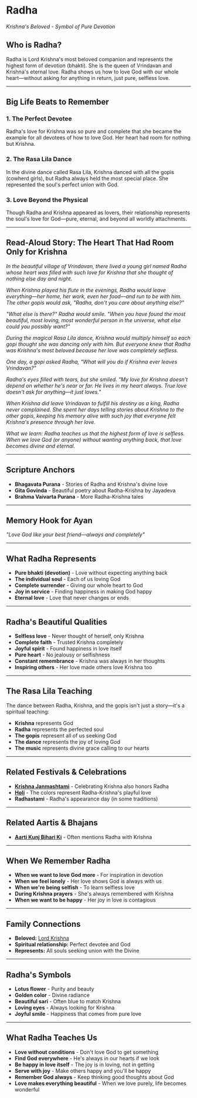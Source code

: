 # Radha
*Krishna's Beloved - Symbol of Pure Devotion*

## Who is Radha?

Radha is Lord Krishna's most beloved companion and represents the highest form of devotion (bhakti). She is the queen of Vrindavan and Krishna's eternal love. Radha shows us how to love God with our whole heart—without asking for anything in return, just pure, selfless love.

---

## Big Life Beats to Remember

### 1. **The Perfect Devotee**
Radha's love for Krishna was so pure and complete that she became the example for all devotees of how to love God. Her heart had room for nothing but Krishna.

### 2. **The Rasa Lila Dance**
In the divine dance called Rasa Lila, Krishna danced with all the gopis (cowherd girls), but Radha always held the most special place. She represented the soul's perfect union with God.

### 3. **Love Beyond the Physical**
Though Radha and Krishna appeared as lovers, their relationship represents the soul's love for God—pure, eternal, and beyond all worldly attachments.

---

## Read-Aloud Story: The Heart That Had Room Only for Krishna

*In the beautiful village of Vrindavan, there lived a young girl named Radha whose heart was filled with such love for Krishna that she thought of nothing else day and night.*

*When Krishna played his flute in the evenings, Radha would leave everything—her home, her work, even her food—and run to be with him. The other gopis would ask, "Radha, don't you care about anything else?"*

*"What else is there?" Radha would smile. "When you have found the most beautiful, most loving, most wonderful person in the universe, what else could you possibly want?"*

*During the magical Rasa Lila dance, Krishna would multiply himself so each gopi thought she was dancing only with him. But everyone knew that Radha was Krishna's most beloved because her love was completely selfless.*

*One day, a gopi asked Radha, "What will you do if Krishna ever leaves Vrindavan?"*

*Radha's eyes filled with tears, but she smiled. "My love for Krishna doesn't depend on whether he's near or far. He lives in my heart always. True love doesn't ask for anything—it just loves."*

*When Krishna did leave Vrindavan to fulfill his destiny as a king, Radha never complained. She spent her days telling stories about Krishna to the other gopis, keeping his memory alive with such joy that everyone felt Krishna's presence through her love.*

*What we learn: Radha teaches us that the highest form of love is selfless. When we love God (or anyone) without wanting anything back, that love becomes divine and eternal.*

---

## Scripture Anchors
- **Bhagavata Purana** - Stories of Radha and Krishna's divine love
- **Gita Govinda** - Beautiful poetry about Radha-Krishna by Jayadeva
- **Brahma Vaivarta Purana** - More Radha-Krishna tales

---

## Memory Hook for Ayan
*"Love God like your best friend—always and completely"*

---

## What Radha Represents
- **Pure bhakti (devotion)** - Love without expecting anything back
- **The individual soul** - Each of us loving God
- **Complete surrender** - Giving our whole heart to God
- **Joy in service** - Finding happiness in making God happy
- **Eternal love** - Love that never changes or ends

---

## Radha's Beautiful Qualities
- **Selfless love** - Never thought of herself, only Krishna
- **Complete faith** - Trusted Krishna completely
- **Joyful spirit** - Found happiness in love itself
- **Pure heart** - No jealousy or selfishness
- **Constant remembrance** - Krishna was always in her thoughts
- **Inspiring others** - Her love made others love Krishna too

---

## The Rasa Lila Teaching

The dance between Radha, Krishna, and the gopis isn't just a story—it's a spiritual teaching:
- **Krishna** represents God
- **Radha** represents the perfected soul
- **The gopis** represent all of us seeking God
- **The dance** represents the joy of loving God
- **The music** represents divine grace calling to our hearts

---

## Related Festivals & Celebrations
- **[Krishna Janmashtami](../section1-festivals/05-krishna-janmashtami.md)** - Celebrating Krishna also honors Radha
- **[Holi](../section1-festivals/02-holi.md)** - The colors represent Radha-Krishna's playful love
- **Radhastami** - Radha's appearance day (in some traditions)

---

## Related Aartis & Bhajans
- **[Aarti Kunj Bihari Ki](../section2-aartis-bhajans/01-aarti-kunj-bihari.md)** - Often mentions Radha with Krishna

---

## When We Remember Radha
- **When we want to love God more** - For inspiration in devotion
- **When we feel lonely** - Her love shows God is always with us
- **When we're being selfish** - To learn selfless love
- **During Krishna prayers** - She's always remembered with Krishna
- **When we want to be happy** - Her joy in love is contagious

---

## Family Connections
- **Beloved:** [Lord Krishna](./04-lord-krishna.md)
- **Spiritual relationship:** Perfect devotee and God
- **Represents:** All souls seeking union with the Divine

---

## Radha's Symbols
- **Lotus flower** - Purity and beauty
- **Golden color** - Divine radiance
- **Beautiful sari** - Often blue to match Krishna
- **Loving eyes** - Always looking for Krishna
- **Joyful smile** - Happiness that comes from pure love

---

## What Radha Teaches Us
- **Love without conditions** - Don't love God to get something
- **Find God everywhere** - He's always in our hearts if we look
- **Be happy in love itself** - The joy is in loving, not in getting
- **Serve with joy** - Make others happy and you'll be happy
- **Remember God always** - Keep thinking good thoughts about God
- **Love makes everything beautiful** - When we love purely, life becomes wonderful